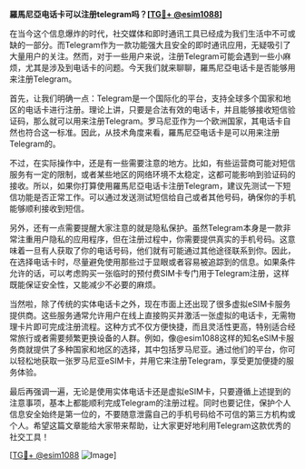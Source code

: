 **羅馬尼亞电话卡可以注册telegram吗？[[TG💪+ @esim1088](https://t.me/s/esim1088)]**

在当今这个信息爆炸的时代，社交媒体和即时通讯工具已经成为我们生活中不可或缺的一部分。而Telegram作为一款功能强大且安全的即时通讯应用，无疑吸引了大量用户的关注。然而，对于一些用户来说，注册Telegram可能会遇到一些小麻烦，尤其是涉及到电话卡的问题。今天我们就来聊聊，羅馬尼亞电话卡是否能够用来注册Telegram。

首先，让我们明确一点：Telegram是一个国际化的平台，支持全球多个国家和地区的电话卡进行注册。理论上讲，只要是合法有效的电话卡，并且能够接收短信验证码，那么就可以用来注册Telegram。罗马尼亚作为一个欧洲国家，其电话卡自然也符合这一标准。因此，从技术角度来看，羅馬尼亞电话卡是可以用来注册Telegram的。

不过，在实际操作中，还是有一些需要注意的地方。比如，有些运营商可能对短信服务有一定的限制，或者某些地区的网络环境不太稳定，这都可能影响到验证码的接收。所以，如果你打算使用羅馬尼亞电话卡注册Telegram，建议先测试一下短信功能是否正常工作。可以通过发送测试短信给自己或者其他号码，确保你的手机能够顺利接收到短信。

另外，还有一点需要提醒大家注意的就是隐私保护。虽然Telegram本身是一款非常注重用户隐私的应用程序，但在注册过程中，你需要提供真实的手机号码。这意味着一旦有人获取了你的电话号码，他们就有可能通过其他途径联系到你。因此，在选择电话卡时，尽量避免使用那些过于显眼或者容易被追踪到的信息。如果条件允许的话，可以考虑购买一张临时的预付费SIM卡专门用于Telegram注册，这样既能保证安全性，又能减少不必要的麻烦。

当然啦，除了传统的实体电话卡之外，现在市面上还出现了很多虚拟eSIM卡服务提供商。这些服务通常允许用户在线上直接购买并激活一张虚拟的电话卡，无需物理卡片即可完成注册流程。这种方式不仅方便快捷，而且灵活性更高，特别适合经常旅行或者需要频繁更换设备的人群。例如，像@esim1088这样的知名eSIM卡服务商就提供了多种国家和地区的选择，其中包括罗马尼亚。通过他们的平台，你可以轻松地获取一张罗马尼亚eSIM卡，并用它来注册Telegram，享受更加便捷的服务体验。

最后再强调一遍，无论是使用实体电话卡还是虚拟eSIM卡，只要遵循上述提到的注意事项，基本上都能顺利完成Telegram的注册过程。同时也要记住，保护个人信息安全始终是第一位的，不要随意泄露自己的手机号码给不可信的第三方机构或个人。希望这篇文章能给大家带来帮助，让大家更好地利用Telegram这款优秀的社交工具！

[[TG💪+ @esim1088](https://t.me/s/esim1088) ![Image](https://i.postimg.cc/4NQfJmqS/Snipaste-2025-05-13-00-14-12.png)]